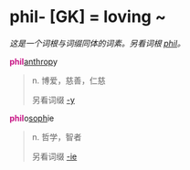 # phil- [GK] = loving ~

*这是一个词根与词缀同体的词素。另看词根 [_phil_](_phil_.md)。*

<b style="color: #C71585;">phil</b>[anthrop](_anthrop_.md)y
> n. 博爱，慈善，仁慈
>
> 另看词缀 [-y](-y.2.md)

<b style="color: #C71585;">phil</b>o[soph](_soph_.md)ie
> n. 哲学，智者
>
> 另看词缀 [-ie](-ie.md)